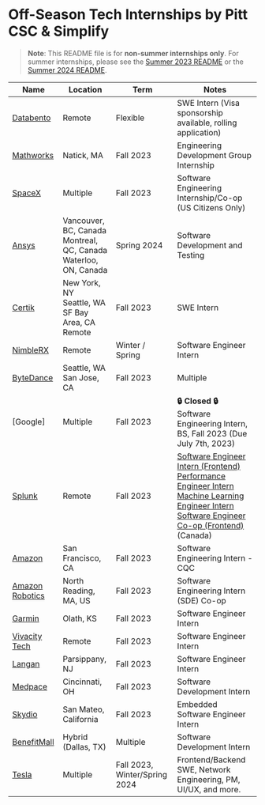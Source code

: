 # Off-Season Tech Internships by Pitt CSC & Simplify
> **Note**:
> This README file is for **non-summer internships only**. For summer internships, please see the [Summer 2023 README](https://github.com/sharunkumar/Summer2024-Internships/blob/dev/README-2023.md) or the [Summer 2024 README](https://github.com/sharunkumar/Summer2024-Internships/blob/dev/README.md).

<!-- Please leave a one line gap between this and the table -->

| Name | Location | Term | Notes |
| ---- | -------- | ---- | ----- |
| [Databento](https://boards.greenhouse.io/databento/jobs/4374815?) | Remote | Flexible | SWE Intern (Visa sponsorship available, rolling application) |
| [Mathworks](https://www.mathworks.com/company/jobs/opportunities/25610-multiple-openings-engineering-development-group-internship) | Natick, MA | Fall 2023 | Engineering Development Group Internship |
| [SpaceX](https://boards.greenhouse.io/spacex/jobs/6675035002) | Multiple | Fall 2023 | Software Engineering Internship/Co-op (US Citizens Only) |
| [Ansys](https://careers.ansys.com/job/Vancouver-Spring-2024-Electronics-Intern-Software-Development-and-Testing-(BSMS)-Brit-V6E2M6/1026739100) | Vancouver, BC, Canada <br/> Montreal, QC, Canada <br/> Waterloo, ON, Canada | Spring 2024 | Software Development and Testing|
| [Certik](https://jobs.lever.co/certik/cc4bc2b7-ee87-43be-81c9-09c8b0411a7e) | New York, NY <br/> Seattle, WA <br/> SF Bay Area, CA <br/> Remote | Fall 2023 | SWE Intern |
| [NimbleRX](https://jobs.lever.co/nimblerx/f1b1c7ab-60f4-4051-93ea-d2dbba1cee9c) | Remote | Winter / Spring | Software Engineer Intern |
| [ByteDance](https://jobs.bytedance.com/en/position?keywords=Software&category=&location=&project=7129361493955135774&type=2%2C3) | Seattle, WA <br/> San Jose, CA | Fall 2023 | Multiple |
| [Google] | Multiple | Fall 2023 | **🔒 Closed 🔒** Software Engineering Intern, BS, Fall 2023 (Due July 7th, 2023) |
| [Splunk](https://www.splunk.com/en_us/careers/search-jobs.html?team=Early%20Talent&keyword=Engineer) | Remote | Fall 2023 | [Software Engineer Intern (Frontend)](https://www.splunk.com/en_us/careers/jobs/software-engineer-intern-frontend-27692.html) <br/> [Performance Engineer Intern](https://www.splunk.com/en_us/careers/jobs/performance-engineer-intern-remote-27771.html) <br/> [Machine Learning Engineer Intern](https://www.splunk.com/en_us/careers/jobs/machine-learning-engineer-intern-27754.html) <br/> [Software Engineer Co-op (Frontend)](https://www.splunk.com/en_us/careers/jobs/software-engineer-coop-frontend-27752.html) (Canada) |
| [Amazon](https://www.amazon.jobs/en/jobs/2383729/software-engineering-intern-aws-center-for-quantum-computing-aws-center-for-quantum-computing) | San Francisco, CA | Fall 2023 | Software Engineering Intern - CQC | 
| [Amazon Robotics](https://www.amazon.jobs/en/jobs/2345448/amazon-robotics-software-development-engineer-sde-co-op-fall-2023) | North Reading, MA, US | Fall 2023 | Software Engineering Intern (SDE) Co-op |
| [Garmin](https://careers.garmin.com/careers-home/jobs/10499) | Olath, KS | Fall 2023 | Software Engineer Intern |
| [Vivacity Tech](https://vivacitytech.applytojob.com/apply/Wnw5Abrw6U/Engineer-Software-Intern) | Remote | Fall 2023 | Software Engineer Intern |
| [Langan](https://careers.langan.com/job/Parsippany-Software-Development-Intern-or-Co-op-Fall-2023-NJ-07054-2172/1045849800/) | Parsippany, NJ | Fall 2023 | Software Engineer Intern |
| [Medpace](https://uscareers-medpace.icims.com/jobs/8878/software-development-co-op---fall-2023/job) | Cincinnati, OH | Fall 2023 | Software Development Intern |
| [Skydio](https://boards.greenhouse.io/skydio/jobs/5639641003?gh_src=b2366f993us) | San Mateo, California | Fall 2023 | Embedded Software Engineer Intern |
| [BenefitMall](https://truist.wd1.myworkdayjobs.com/CRC/job/Dallas-TX/BenefitMall---Software-Development-Intern--Hybrid-_R0077897) | Hybrid (Dallas, TX) | Multiple | Software Development Intern |
| [Tesla](https://www.tesla.com/careers/search/?site=US&type=3) | Multiple | Fall 2023, Winter/Spring 2024 | Frontend/Backend SWE, Network Engineering, PM, UI/UX, and more. |

<!-- Please leave a one line gap between this and the table -->

